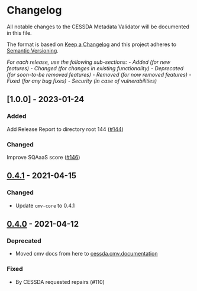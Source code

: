 # Changelog

All notable changes to the CESSDA Metadata Validator will be documented in this file.

The format is based on [Keep a Changelog](http://keepachangelog.com/en/1.0.0/)
and this project adheres to [Semantic Versioning](http://semver.org/spec/v2.0.0.html).

*For each release, use the following sub-sections:*
*- Added (for new features)*
*- Changed (for changes in existing functionality)*
*- Deprecated (for soon-to-be removed features)*
*- Removed (for now removed features)*
*- Fixed (for any bug fixes)*
*- Security (in case of vulnerabilities)*

## [1.0.0] - 2023-01-24

### Added

Add Release Report to directory root 144
([#144](https://github.com/cessda/cessda.cmv/issues/144))

### Changed

Improve SQAaaS score
([#146](https://github.com/cessda/cessda.cmv/issues/146))

## [0.4.1] - 2021-04-15

### Changed

- Update `cmv-core` to 0.4.1

## [0.4.0] - 2021-04-12

### Deprecated

- Moved cmv docs from here to
  [cessda.cmv.documentation](https://github.com/cessda/cessda.cmv.documentation)

### Fixed

- By CESSDA requested repairs (#110)

[0.4.1]: https://github.com/cessda/cessda.cmv/src/v0.4.1
[0.4.0]: https://github.com/cessda/cessda.cmv/src/v0.4.0
